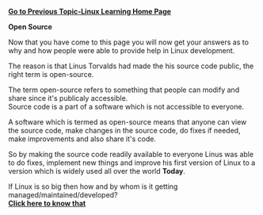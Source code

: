 **[Go to Previous Topic-Linux Learning Home Page](https://ktgnair.github.io/LinuxLearning)**  

**Open Source**  

Now that you have come to this page you will now get your answers as to why and how people were able to provide help in Linux development.  

The reason is that Linus Torvalds had made the his source code public, the right term is open-source.  

The term open-source refers to something that people can modify and share since it's publicaly accessible.  
Source code is a part of a software which is not accessible to everyone.  

A software which is termed as open-source means that anyone can view the source code, make changes in the source code, do fixes if needed, make improvements and also share it's code.  

So by making the source code readily available to everyone Linus was able to do fixes, implement new things and improve his first version of Linux to a version which is widely used all over the world **Today**.  

If Linux is so big then how and by whom is it getting managed/maintained/developed?  
**[Click here to know that](https://ktgnair.github.io/LinuxMaintainance)**  
